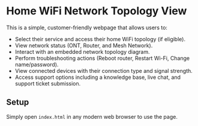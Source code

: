 # Home WiFi Network Topology View

This is a simple, customer-friendly webpage that allows users to:

- Select their service and access their home WiFi topology (if eligible).
- View network status (ONT, Router, and Mesh Network).
- Interact with an embedded network topology diagram.
- Perform troubleshooting actions (Reboot router, Restart Wi-Fi, Change name/password).
- View connected devices with their connection type and signal strength.
- Access support options including a knowledge base, live chat, and support ticket submission.

## Setup
Simply open `index.html` in any modern web browser to use the page.
